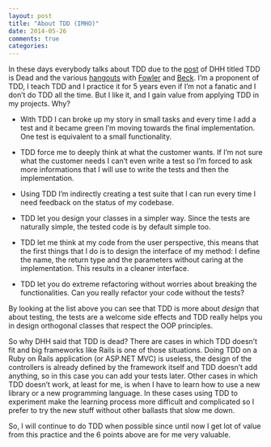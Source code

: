 ```yaml
---
layout: post
title: "About TDD (IMHO)"
date: 2014-05-26
comments: true
categories:
---
```


In these days everybody talks about TDD due to the [post](http://david.heinemeierhansson.com/2014/tdd-is-dead-long-live-testing.html) of DHH titled TDD is Dead and the various [hangouts](https://www.youtube.com/watch?v=z9quxZsLcfo) with [Fowler](http://martinfowler.com/) and [Beck](https://twitter.com/KentBeck).
I’m a proponent of TDD, I teach TDD and I practice it for 5 years even if I’m not a fanatic and I don’t do TDD all the time. But I like it, and I gain value from applying TDD in my projects.
Why?

* With TDD I can broke up my story in small tasks and every time I add a test and it became green I’m moving towards the final implementation. One test is equivalent to a small functionality. 

* TDD force me to deeply think at what the customer wants. If I’m not sure what the customer needs I can’t even write a test so I’m forced to ask more informations that I will use to write the tests and then the implementation.

* Using TDD I’m indirectly creating a test suite that I can run every time I need feedback on the status of my codebase.

* TDD let you design your classes in a simpler way. Since the tests are naturally simple, the tested code is by default simple too.

* TDD let me think at my code from the user perspective, this means that the first things that I do is to design the interface of my method: I define the name, the return type and the parameters without caring at the implementation. This results in a cleaner interface.

* TDD let you do extreme refactoring without worries about breaking the functionalities. Can you really refactor your code without the tests?


By looking at the list above you can see that TDD is more about *design* that about testing, the tests are a welcome side effects and TDD really helps you in design orthogonal classes that respect the OOP principles.

So why DHH said that TDD is dead?
There are cases in which TDD doesn’t fit and big frameworks like Rails is one of those situations.
Doing TDD on a Ruby on Rails application (or ASP.NET MVC) is useless, the design of the controllers is already defined by the framework itself and TDD doesn’t add anything, so in this case you can add your tests later.
Other cases in which TDD doesn’t work, at least for me, is when I have to learn how to use a new library or a new programming language. In these cases using TDD to experiment make the learning process more difficult and complicated so I prefer to try the new stuff without other ballasts that slow me down.


So, I will continue to do TDD when possible since until now I get lot of value from this practice and the 6 points above are for me very valuable.